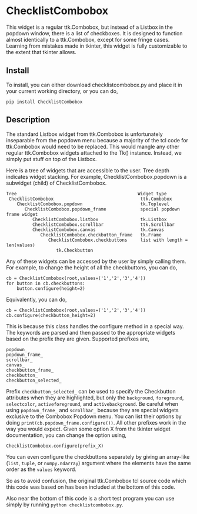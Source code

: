 # ChecklistCombobox

This widget is a regular ttk.Combobox, but instead of a Listbox in the popdown
window, there is a list of checkboxes. It is designed to function almost
identically to a ttk.Combobox, except for some fringe cases. Learning from
mistakes made in tkinter, this widget is fully customizable to the extent that
tkinter allows.

## Install
To install, you can either download checklistcombobox.py and place it in your
current working directory, or you can do,
```
pip install ChecklistCombobox
```

## Description

The standard Listbox widget from ttk.Combobox is unfortunately inseparable from
the popdown menu because a majority of the tcl code for ttk.Combobox would need
to be replaced. This would mangle any other regular ttk.Combobox widgets
attached to the Tk() instance. Instead, we simply put stuff on top of the
Listbox.

Here is a tree of widgets that are accessible to the user. Tree depth indicates
widget stacking. For example, ChecklistCombobox.popdown is a subwidget (child)
of ChecklistCombobox.
```
Tree                                              Widget type
 ChecklistCombobox                                 ttk.Combobox
	ChecklistCombobox.popdown                      tk.Toplevel
	   ChecklistCombobox.popdown_frame             special popdown frame widget
		  ChecklistCombobox.listbox                tk.Listbox
		  ChecklistCombobox.scrollbar              ttk.Scrollbar
		  ChecklistCombobox.canvas                 tk.Canvas
			 ChecklistCombobox.checkbutton_frame   tk.Frame
				ChecklistCombobox.checkbuttons     list with length = len(values)
				   tk.Checkbutton
```
Any of these widgets can be accessed by the user by simply calling them. For
example, to change the height of all the checkbuttons, you can do,
```
cb = ChecklistCombobox(root,values=('1','2','3','4'))
for button in cb.checkbuttons:
	button.configure(height=2)
```
Equivalently, you can do,
```
cb = ChecklistCombobox(root,values=('1','2','3','4'))
cb.configure(checkbutton_height=2)
```
This is because this class handles the configure method in a special way. The
keywords are parsed and then passed to the appropriate widgets based on the
prefix they are given. Supported prefixes are,
```
popdown_
popdown_frame_
scrollbar_
canvas_
checkbutton_frame_
checkbutton_
checkbutton_selected_
```
Prefix `checkbutton_selected_` can be used to specify the Checkbutton attributes
when they are highlighted, but only the `background`, `foreground`,
`selectcolor`, `activeforeground`, and `activebackground`.
Be careful when using `popdown_frame_` and `scrollbar_` because they are special 
widgets exclusive to the Combobox Popdown menu. You can list their options by 
doing `print(cb.popdown_frame.configure())`. All other prefixes work in the way 
you would expect. Given some option X from the tkinter widget documentation, you 
can change the option using,
```
ChecklistCombobox.configure(prefix_X)
```
You can even configure the checkbuttons separately by giving an array-like
(`list`, `tuple`, or `numpy.ndarray`) argument where the elements have the same
order as the `values` keyword.

So as to avoid confusion, the original ttk.Combobox tcl source code which this
code was based on has been included at the bottom of this code.

Also near the bottom of this code is a short test program you can use simply by
running `python checklistcombobox.py`.
